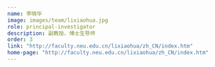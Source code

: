 ```yaml
---
name: 李晓华
image: images/team/lixiaohua.jpg
role: principal-investigator
description: 副教授、博士生导师
order: 3
link: "http://faculty.neu.edu.cn/lixiaohua/zh_CN/index.htm"
home-page: "http://faculty.neu.edu.cn/lixiaohua/zh_CN/index.htm"
---
```

